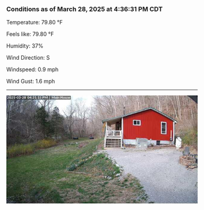 ### Conditions as of March 28, 2025 at 4:36:31 PM CDT 

Temperature: 79.80 &deg;F

Feels like: 79.80 &deg;F

Humidity: 37%

Wind Direction: S

Windspeed: 0.9 mph

Wind Gust: 1.6 mph

---

<img src="./images/latest.jpeg"/>

